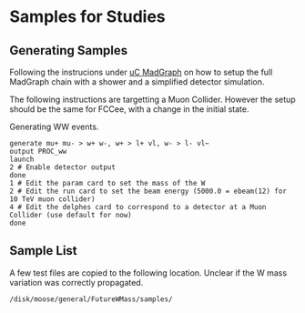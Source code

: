 # Samples for Studies

## Generating Samples

Following the instrucions under [uC MadGraph](/muoncollider/madgraph) on how to setup the full MadGraph chain with a shower and a simplified detector simulation.

The following instructions are targetting a Muon Collider. However the setup should be the same for FCCee, with a change in the initial state.

Generating WW events.

```
generate mu+ mu- > w+ w-, w+ > l+ vl, w- > l- vl~
output PROC_ww
launch
2 # Enable detector output
done
1 # Edit the param card to set the mass of the W
2 # Edit the run card to set the beam energy (5000.0 = ebeam(12) for 10 TeV muon collider)
4 # Edit the delphes card to correspond to a detector at a Muon Collider (use default for now)
done
```

## Sample List

A few test files are copied to the following location. Unclear if the W mass variation was correctly propagated.

```
/disk/moose/general/FutureWMass/samples/
```